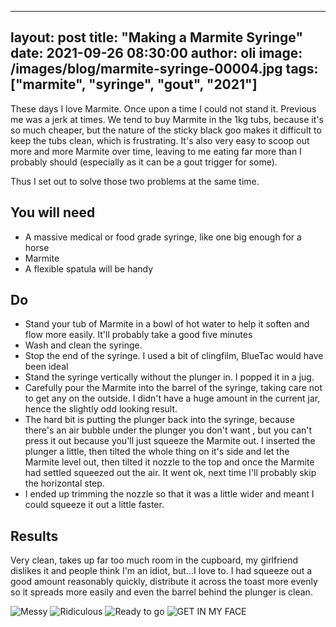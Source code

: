 
---
layout: post
title:  "Making a Marmite Syringe"
date:   2021-09-26 08:30:00
author: oli
image: /images/blog/marmite-syringe-00004.jpg
tags: ["marmite", "syringe", "gout", "2021"]
---

These days I love Marmite.  Once upon a time I could not stand it.  Previous me was a jerk at times.
We tend to buy Marmite in the 1kg tubs, because it's so much cheaper, but the nature of the sticky black goo makes it difficult to keep the tubs clean, which is frustrating.  It's also very easy to scoop out more and more Marmite over time, leaving to me eating far more than I probably should (especially as it can be a gout trigger for some).

Thus I set out to solve those two problems at the same time.


## You will need

* A massive medical or food grade syringe, like one big enough for a horse
* Marmite
* A flexible spatula will be handy

## Do

* Stand your tub of Marmite in a bowl of hot water to help it soften and flow more easily.  It'll probably take a good five minutes
* Wash and clean the syringe.
* Stop the end of the syringe.  I used a bit of clingfilm, BlueTac would have been ideal
* Stand the syringe vertically without the plunger in.  I popped it in a jug.
* Carefully pour the Marmite into the barrel of the syringe, taking care not to get any on the outside.  I didn't have a huge amount in the current jar, hence the slightly odd looking result.
* The hard bit is putting the plunger back into the syringe, because there's an air bubble under the plunger you don't want , but you can't press it out because you'll just squeeze the Marmite out.  I inserted the plunger a little, then tilted the whole thing on it's side and let the Marmite level out, then tilted it nozzle to the top and once the Marmite had settled squeezed out the air.  It went ok, next time I'll probably skip the horizontal step.
* I ended up trimming the nozzle so that it was a little wider and meant I could squeeze it out a little faster.

## Results

Very clean, takes up far too much room in the cupboard, my girlfriend dislikes it and people think I'm an idiot, but...I love to.  I had squeeze out a good amount reasonably quickly, distribute it across the toast more evenly so it spreads more easily and even the barrel behind the plunger is clean.

![Messy](/images/blog/marmite-syringe-00001.jpg)
![Ridiculous](/images/blog/marmite-syringe-00002.jpg)
![Ready to go](/images/blog/marmite-syringe-00003.jpg)
![GET IN MY FACE](/images/blog/marmite-syringe-00004.jpg)
